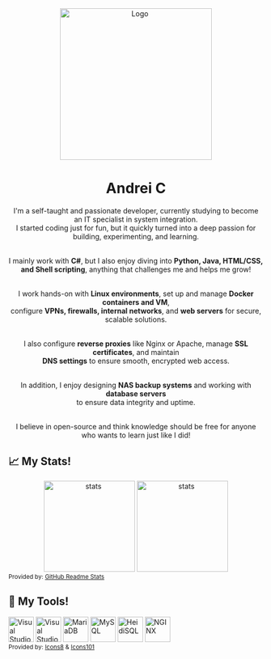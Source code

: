
<div align="center">
    <img src="https://github.com/user-attachments/assets/299ad51c-00ce-4453-8497-1bd463f7c56c" alt="Logo" width="300" height="300"> 
    <h1 align="center">Andrei C</h1>
<p align="center">

I'm a self-taught and passionate developer, currently studying to become an IT specialist in system integration.  
I started coding just for fun, but it quickly turned into a deep passion for building, experimenting, and learning.<br><br>

I mainly work with <strong>C#</strong>, but I also enjoy diving into <strong>Python, Java, HTML/CSS, and Shell scripting</strong>, 
anything that challenges me and helps me grow!<br><br>

I work hands-on with <strong>Linux environments</strong>, set up and manage <strong>Docker containers and VM</strong>,  
configure <strong>VPNs, firewalls, internal networks</strong>, and <strong>web servers</strong> for secure, scalable solutions.<br><br>

I also configure <strong>reverse proxies</strong> like Nginx or Apache, manage <strong>SSL certificates</strong>, and maintain  
<strong>DNS settings</strong> to ensure smooth, encrypted web access. <br><br>

In addition, I enjoy designing <strong>NAS backup systems</strong> and working with <strong>database servers</strong>  
to ensure data integrity and uptime. <br><br>

I believe in open-source and think knowledge should be free for anyone who wants to learn just like I did! 
</p>
</div>
<p>
</p>
<p>
</p>
<h2 align="left">📈 My Stats!</h2>
<div align="center" >  
<picture>
    <source 
        srcset="https://github-readme-stats.vercel.app/api?username=fIyingPhoenix&show_icons=true&bg_color=1C2128&text_color=ffffff&border_color=444C56"
        media="(prefers-color-scheme: dark)"
    />
    <source
        srcset="https://github-readme-stats.vercel.app/api?username=fIyingPhoenix&show_icons=true"
        media="(prefers-color-scheme: light,  prefers-color-scheme: no-preference)"
    />
        <img src="https://github-readme-stats.vercel.app/api?username=fIyingPhoenix&show_icons=true" alt="stats" height="180"> 
</picture>
<picture>
    <source 
        srcset="https://github-readme-stats.vercel.app/api/top-langs/?username=fIyingPhoenix&show_icons=true&bg_color=1C2128&text_color=ffffff&border_color=444C56&layout=compact"
        media="(prefers-color-scheme: dark)"
    />
    <source
        srcset="https://github-readme-stats.vercel.app/api/top-langs/?username=fIyingPhoenix&show_icons=true&layout=compact"
        media="(prefers-color-scheme: light,  prefers-color-scheme: no-preference)"
    />
        <img src="https://github-readme-stats.vercel.app/api/top-langs/?username=fIyingPhoenix&show_icons=true"alt="stats" height="180" "> 
</picture>
</div>
<sub >Provided by: <a href="https://github-readme-stats.vercel.app/">GitHub Readme Stats</a></sub>
<h2 align="left">🧰 My Tools!</h2>
<div align="left"> 
<a href="https://code.visualstudio.com/"><img src="https://user-images.githubusercontent.com/81469821/223221628-724cf379-c8d5-44a7-9230-5dded27a7ba4.png" alt="Visual Studio Code" style="width:50px;height:50px;"></a>
<a href="https://visualstudio.microsoft.com/"><img src="https://user-images.githubusercontent.com/81469821/223221638-ec857df3-8ae0-4746-8ec0-4123e1b5fa69.png" alt="Visual Studio" style="width:50px;height:50px;"></a>
<a href="https://mariadb.org/"><img src="https://user-images.githubusercontent.com/81469821/223221634-6c416963-d792-465e-8fdd-83600da15049.png" alt="MariaDB" style="width:50px;height:50px;"></a>
<a href="https://www.mysql.com/"><img src="https://user-images.githubusercontent.com/81469821/223221635-34edff05-0573-4d5f-a0ec-d0256fe7e5f8.png" alt="MySQL" style="width:50px;height:50px;"></a>
<a href="https://www.heidisql.com/"><img src="https://user-images.githubusercontent.com/81469821/223221642-83c56999-58f2-4042-8c70-47b939e8f3e1.png" alt="HeidiSQL" style="width:50px;height:50px;"></a>
<a href="https://www.nginx.com/"><img src="https://user-images.githubusercontent.com/81469821/223221644-04368a17-3ab7-4498-88de-e07f6984acf2.png" alt="NGINX" style="width:50px;height:50px;"></a>
</div>
<sub >Provided by: <a href="https://icons8.de">Icons8</a> & <a href="https://www.icons101.com">Icons101</a></sub>
